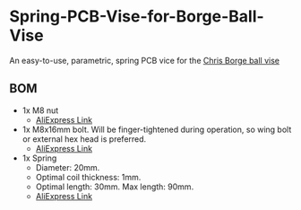 # Spring-PCB-Vise-for-Borge-Ball-Vise

An easy-to-use, parametric, spring PCB vice for the [Chris Borge ball vise](https://www.printables.com/model/823122-open-ball-v1-ball-vise-system)

## BOM

* 1x M8 nut
    * [AliExpress Link](https://www.aliexpress.com/item/1005006090579821.html)
* 1x M8x16mm bolt. Will be finger-tightened during operation, so wing bolt or external hex head is preferred.
    * [AliExpress Link](https://www.aliexpress.com/item/4000226223259.html)
* 1x Spring
    * Diameter: 20mm.
    * Optimal coil thickness: 1mm.
    * Optimal length: 30mm. Max length: 90mm.
    * [AliExpress Link](https://www.aliexpress.com/item/1005006093701064.html)
